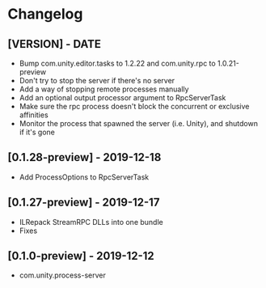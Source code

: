 # Changelog

## [VERSION] - DATE

- Bump com.unity.editor.tasks to 1.2.22 and com.unity.rpc to 1.0.21-preview
- Don't try to stop the server if there's no server
- Add a way of stopping remote processes manually
- Add an optional output processor argument to RpcServerTask
- Make sure the rpc process doesn't block the concurrent or exclusive affinities
- Monitor the process that spawned the server (i.e. Unity), and shutdown if it's gone

## [0.1.28-preview] - 2019-12-18

- Add ProcessOptions to RpcServerTask

## [0.1.27-preview] - 2019-12-17

- ILRepack StreamRPC DLLs into one bundle
- Fixes

## [0.1.0-preview] - 2019-12-12

- com.unity.process-server